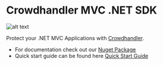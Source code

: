 # Crowdhandler MVC .NET SDK

![alt text](https://images.squarespace-cdn.com/content/v1/5f8efd464888244a12c59aaf/1604415162310-NEMY0HIK4B3Q5EMQ14BP/ch-logo-stacked-reversed.png?format=100w)

Protect your .NET MVC Applications with [Crowdhandler](https://www.crowdhandler.com).

* For documentation check out our [Nuget Package](https://www.nuget.org/packages/Crowdhandler.MVCSDK)
* Quick start guide can be found here [Quick Start Guide](https://www.crowdhandler.com/docs/80001059728--net-integration-quick-start-guide)
